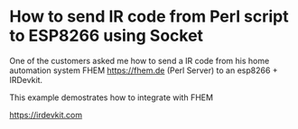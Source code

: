 # How to send IR code from Perl script to ESP8266 using Socket

One of the customers asked me how to send a IR code from his home automation system FHEM https://fhem.de (Perl Server) to an esp8266 + IRDevkit. 

This example demostrates how to integrate with FHEM

https://irdevkit.com
